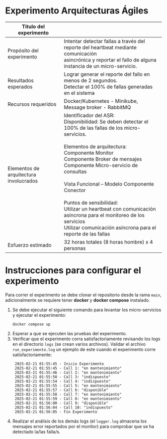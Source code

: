 # Experimento Arquitecturas Ágiles


| Titulo del experimento                 |                                                                                                                                                                                                                                                                                                                                                                                                                                                                                                               |
|----------------------------------------|---------------------------------------------------------------------------------------------------------------------------------------------------------------------------------------------------------------------------------------------------------------------------------------------------------------------------------------------------------------------------------------------------------------------------------------------------------------------------------------------------------------|
| Propósito del experimento              | Intentar detectar fallas a través del reporte del heartbeat mediante comunicación<br/> asincrónica y reportar el fallo de alguna instancia de un micro-servicio.                                                                                                                                                                                                                                                                                                                                              |
| Resultados esperados                   | Lograr generar el reporte del fallo en menos de 2 segundos. <br/> Detectar el 100% de fallas generadas en el sistema                                                                                                                                                                                                                                                                                                                                                                                          |
| Recursos requeridos                    | Docker/Kubernetes - Minikube, Message broker - RabbitMQ                                                                                                                                                                                                                                                                                                                                                                                                                                                       |
| Elementos de arquitectura involucrados | Identificador del ASR: <br/> Disponibilidad: Se deben detectar el 100% de las fallas de los micro-servicios.<br/><br/> Elementos de arquitectura:<br/> Componente Monitor<br/> Componente Broker de mensajes<br/> Componente Micro-servicio de consultas<br/><br/> Vista Funcional – Modelo Componente Conector<br/><br/> Puntos de sensibilidad:<br/> Utilizar un heartbeat con comunicación asíncrona para el monitoreo de los servicios<br/> Utilizar comunicación asíncrona para el reporte de las fallas |
| Esfuerzo estimado                      | 32 horas totales (8 horas hombre) x 4 personas                                                                                                                                                                                                                                                                                                                                                                                                                                                                | 

# Instrucciones para configurar el experimento
Para correr el experimento se debe clonar el repositorio desde la rama `main`, adicionalmente se requiere tener **docker** y **docker compose** instalado.

1. Se debe ejecutar el siguiente comando para levantar los micro-servicios y ejecutar el experimento: 
    ```
    docker compose up
    ```
2. Esperar a que se ejecuten las pruebas del experimento.
3. Verificar que el experimento corra satisfactoriamente revisando los logs en el directorio `logs` (se crean varios archivos). Validar el archivo `run_experimento.log` un ejemplo de este cuando el experimento corre satisfactoriamente: 
   ```
    2025-02-21 01:55:45 - Inicio Experimento
    2025-02-21 01:55:45 - Call 1: "en mantenimiento"
    2025-02-21 01:55:46 - Call 2: "en mantenimiento"
    2025-02-21 01:55:50 - Call 3: "indispuesto"
    2025-02-21 01:55:54 - Call 4: "indispuesto"
    2025-02-21 01:55:55 - Call 5: "en mantenimiento"
    2025-02-21 01:55:57 - Call 6: "disponible"
    2025-02-21 01:55:58 - Call 7: "en mantenimiento"
    2025-02-21 01:55:59 - Call 8: "en mantenimiento"
    2025-02-21 01:56:00 - Call 9: "disponible"
    2025-02-21 01:56:04 - Call 10: "indispuesto"
    2025-02-21 01:56:05 - Fin Experimento
   ```
4. Realizar el análisis de los demás logs (el `logger.log` almacena los mensajes error reportados por el monitor) para comprobar que se ha detectado la/las falla/s.
